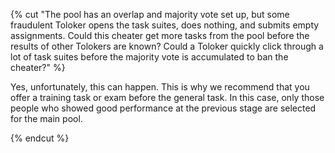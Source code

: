 {% cut "The pool has an overlap and majority vote set up, but some fraudulent Toloker opens the task suites, does nothing, and submits empty assignments. Could this cheater get more tasks from the pool before the results of other Tolokers are known? Could a Toloker quickly click through a lot of task suites before the majority vote is accumulated to ban the cheater?" %}

Yes, unfortunately, this can happen. This is why we recommend that you offer a training task or exam before the general task. In this case, only those people who showed good performance at the previous stage are selected for the main pool.

{% endcut %}